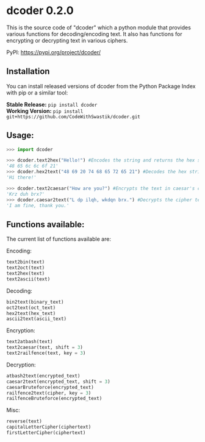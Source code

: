 # dcoder 0.2.0


This is the source code of "dcoder" which a python module that provides various functions for decoding/encoding text. It also has functions for encrypting or decrypting text in various ciphers.

PyPI: https://pypi.org/project/dcoder/


## Installation

You can install released versions of dcoder from the Python Package Index with pip or a similar tool:


**Stable Release:** `pip install dcoder`<br>
**Working Version:** `pip install git+https://github.com/CodeWithSwastik/dcoder.git`


## Usage:
```python
>>> import dcoder

>>> dcoder.text2hex("Hello!") #Encodes the string and returns the hex string
'48 65 6c 6c 6f 21'
>>> dcoder.hex2text("48 69 20 74 68 65 72 65 21") #Decodes the hex string and returns the plain text
'Hi there!'

>>> dcoder.text2caesar("How are you?") #Encrypts the text in caesar's cipher and returns it
'Krz duh brx?'
>>> dcoder.caesar2text("L dp ilqh, wkdqn brx.") #Decrypts the cipher text and returns the decrypted text
'I am fine, thank you.'
```



## Functions available:

The current list of functions available are:
    
Encoding: 
```python
text2bin(text)
text2oct(text)
text2hex(text)
text2ascii(text)
 ```
Decoding:
 ```python
bin2text(binary_text)
oct2text(oct_text)
hex2text(hex_text)
ascii2text(ascii_text)
```
Encryption:
 ```python
text2atbash(text)
text2caesar(text, shift = 3)
text2railfence(text, key = 3)
```
Decryption:
 ```python
atbash2text(encrypted_text)
caesar2text(encrypted_text, shift = 3)
caesarBruteforce(encrypted_text)
railfence2text(cipher, key = 3)
railfenceBruteforce(encrypted_text)
```

Misc:
```python
reverse(text)
capitalLetterCipher(ciphertext)
firstLetterCipher(ciphertext)
```
    
